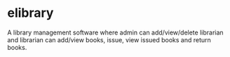 # elibrary
A library management software where admin can add/view/delete librarian and librarian can add/view books, issue, view issued books and return books.
